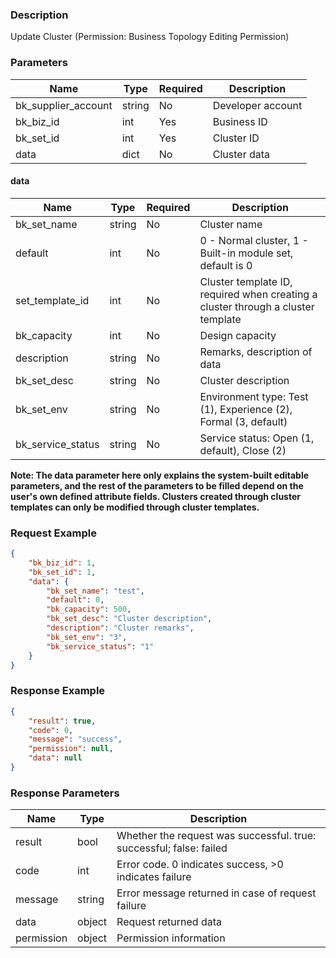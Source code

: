 ### Description

Update Cluster (Permission: Business Topology Editing Permission)

### Parameters

| Name                | Type   | Required | Description       |
|---------------------|--------|----------|-------------------|
| bk_supplier_account | string | No       | Developer account |
| bk_biz_id           | int    | Yes      | Business ID       |
| bk_set_id           | int    | Yes      | Cluster ID        |
| data                | dict   | No       | Cluster data      |

#### data

| Name              | Type   | Required | Description                                                                      |
|-------------------|--------|----------|----------------------------------------------------------------------------------|
| bk_set_name       | string | No       | Cluster name                                                                     |
| default           | int    | No       | 0 - Normal cluster, 1 - Built-in module set, default is 0                        |
| set_template_id   | int    | No       | Cluster template ID, required when creating a cluster through a cluster template |
| bk_capacity       | int    | No       | Design capacity                                                                  |
| description       | string | No       | Remarks, description of data                                                     |
| bk_set_desc       | string | No       | Cluster description                                                              |
| bk_set_env        | string | No       | Environment type: Test (1), Experience (2), Formal (3, default)                  |
| bk_service_status | string | No       | Service status: Open (1, default), Close (2)                                     |

**Note: The data parameter here only explains the system-built editable parameters, and the rest of the parameters to be
filled depend on the user's own defined attribute fields. Clusters created through cluster templates can only be
modified through cluster templates.**

### Request Example

```json
{
    "bk_biz_id": 1,
    "bk_set_id": 1,
    "data": {
        "bk_set_name": "test",
        "default": 0,
        "bk_capacity": 500,
        "bk_set_desc": "Cluster description",
        "description": "Cluster remarks",
        "bk_set_env": "3",
        "bk_service_status": "1"
    }
}
```

### Response Example

```json
{
    "result": true,
    "code": 0,
    "message": "success",
    "permission": null,
    "data": null
}
```

### Response Parameters

| Name       | Type   | Description                                                         |
|------------|--------|---------------------------------------------------------------------|
| result     | bool   | Whether the request was successful. true: successful; false: failed |
| code       | int    | Error code. 0 indicates success, >0 indicates failure               |
| message    | string | Error message returned in case of request failure                   |
| data       | object | Request returned data                                               |
| permission | object | Permission information                                              |
